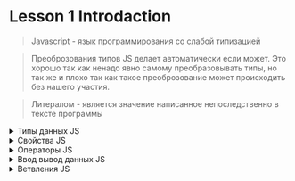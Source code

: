 # Lesson 1 Introdaction
> Javascript - язык программирования со слабой типизацией

> Преоброзования типов JS делает автоматически если может. Это хорошо так как ненадо явно самому преобразовывать типы, но так же и плохо так как такое преоброзование может происходить без нашего участия.

> Литералом - является значение написанное непоследственно в тексте программы

<details close>
<summary>Типы данных JS</summary>

## Numbers
***Объявление переменных***
```javascript
const a = 5;
const b = 3.14;
const c = 16;
const res = 0;
```
***умножение***
```javascript
'Привет' * c => NaN;
любые арифметические действия с NaN дает только NaN
```
***деление***
```javascript
10 / 0 => Infinity;
a / b => 1.592356687898089;
```
***сложение / вычитание***
```javascript
a + c => 21;
res = a + b
res => 8.14
c - a => 11;
```
***Преобразование типов***
```javascript
const str = "66.25";
const str2 = "  66.2ррр5  ";
const str3 = "  66 .25  ";

преобразует в число если это возможно, недолжно быть пробелов или строк,
игнорирует отступы слева и справа, учитывают + и -
console.log(+str) => 66.25;
console.log(+str3) => NaN;
console.log(Number(str)) => 66.25;

Преобразует только то что может быть числом, на пробеле строке или точке остановится
console.log(Number.parseInt(str)) => 66;
console.log(Number.parseInt(str3)) => 66;
Преобразует только то что может быть числом, до строки
console.log(Number.parseFloat(str2)) => 66.2;

Функции конструкторы
String(true) => 'true';
String(356) => '356';
String(null) => 'null';
Number('4') => 4;
Number(true) => 1;
Number(true) => 0;
Boolean('') => false;
Boolean('любой текст') => true;
```
***неявное приведение типов***
JS язык с не строгой типизацией
```javascript
console.log(10 + 'hello') => '10hello';
console.log(10 + '6') => '106';
console.log('40' / '6') => 6.666666666666667;
если складываем или умножаем число в строке, то оно неявно преобразуется в число и производится операция.
```

***Округление***
```javascript
Math.round(-4.23) => 4;
Math.round(-4.63) => 5;

Math.floor(-4.23) => -5; - округление вниз
Math.ceil(4.004) => 5; - округление вверх
Math.trunc(-4.23) => -4; - отбрасывает дробную часть

в скобках указываем до скольки знаков после запятой округлить
получаем СТРОКУ
const num = 85.5555523232
num.toFixed(3) => '85.555';
```

## BigInt
***для вычисления большщих числе 2^53 степени***
```javascript
хранит только целые значения
556564846168461641861681616521351384461618n;
смешивать можно только с таким же числом, либо сделать преоброзование в Number
```
```javascript
34343435453445314352144534n + BigInt(65656);
Number(34343435453445314352144534n) + 65656;
5n / 2n = > 2n; - дробная часть отметается
```

## Boolean
```javascript
const a =  true;
const b = false;
```

## Null
это означает ***ничто***.
```javascript
let d = Null; - создаем переменную, а положить туда не знаем что, можно положить Null
d = 9;
```

## Undefind
она не присвается ни какой переменной
```javascript
let e; => Undefind
```
</details>

<details close>
<summary>Свойства JS</summary>

## typeof
> позволяет определить тип параметра (число, строка, объект). Оператор возвращает строку, содержащую тип ( 'number' , 'string' , 'object').

```javascript
const f = '5';
console.log(typeof f) => str;

!ошибка typeof
const j = null;
console.log(typeof j) => object;
это не так, должно быть таписано Null, это ошибка при разработке, оставили для обратной совместимости старых проектов.

const k = function () {};
console.log(typeof k) => function;
это тоже ошибка, нет такого типа данных, должно быть object
```
</details>

<details close>
<summary>Операторы JS</summary>

## Арифметические действия
```javascript
console.log(6 + 4) => 10;
console.log(6 - 4) => 2;
console.log(6 * 4) => 24;
console.log(6 / 4) => 10;
console.log(6 ** 4) => 10; - возведения в степень
console.log(6 % 4) => 2; - остаток от деления, сколько раз 4 посеститься в 6, остаток это и есть ответ 
```
## Присваивание
```javascript
const m = 1;
m += 2 ===> m = m + 2; 
console.log(m) => 3;
m++ - пост инкремент
++m - пред инкремент
```

## Копирование переменной
переменные в таком случае будут храниться в разных ячейках памяти, они разные
```javascript
const sum = 3 + 2;
const sum2 = sum; 
console.log(sum2) => 5;
```

## Конкатенация
```javascript
console.log('m' + 'f') => 'mf';
console.log('1' + '1') => '11';
console.log('1' + 1) => '11';
console.log(1 + 1) => 2;
```

## Сравнения
```javascript
console.log(5 > 4) => true;
console.log(5 >= 5) => true;
console.log(5 < 5) => false;
console.log(5 == '5') => true; - JS сам превратит строку в число и сравнит
console.log(5 === '5') => false; - JS смотрит на тип данных и не преобразовывает их
console.log(5 != '5') => false;
console.log(5 !== '5') => true;
```

## Приоритет операции 
```javascript
console.log(6 + 5 * 2) => 16;
console.log((6 + 5) * 2) => 13;
кроме приоритетов операции, существует еще ассациотивность, кто чи то бертся первым для вычисления
```
</details>

<details close>
<summary>Ввод вывод данных JS</summary>

## Ввод и вывод данных
```javascript
const name = prompt('enter the Name: ');
alert(name); - всплывающее сообщение браузера, ничего не возвращает: => undefind
console.log(name); - строка будет выведена в консоли браузера, возвращает результат, строка. Если ничего не ввели, будет пустая строка. Если нажали отмену то возвращается null
```

## Строгий режим 
```javascript
Переменная создана без ключевого слова (let, const), тем самым так как она находится в глобальном объекте window, переменная будет доступна из любой части программы. Тем самым в нее могут быть заложены ошибки которые отловить сложно.

a = 'hello';
alert(a) => 'hello';

для решения этого вопроса используют строгий режим, он не позволит создать переменную без ключевого слова. Будет находится на уровне скрипта, так же достпуна почти отвосюду.

"<use strict>";
a = 'hello' => ERROR! a is not defined;
alert(a);
```
</details>


<details close>
<summary>Ветвления JS</summary>

## Полная форма ветвления if / else
```javascript
const data = 100;
// если в скобках TRUE то заходим в цикл if, в противном случае заходим в else
if (data > 0) {
    console.log(`Товаров в корзине: ${data}`)
} else {
    console.log(`Корзина пуста.`)
}
```

```javascript
const product = 'Яблоки';

if (product === 'Бананы') {
    console.log('Цена на бананы 50 руб.')
} else if (product === 'Манго') {
    console.log('Цена на манго 80 руб')
} else if (product === 'Яблоки') {
    console.log('Цена на Яблоки 40 руб')
} else {
    console.log('неизвестный фрукт')
}
// else необязательный
```
## Switch / case
```javascript
switch (product) {
    case 'Бананы': 
      console.log('Цена на бананы 50 руб.');
      break;
    case 'Манго': 
      console.log('Цена на манго 80 руб');
      break;
    case 'Яблоки': 
    case 'Груши': 
      console.log('Цена на Яблоки 40 руб');
      break;
    default: 
      console.log('неизвестный фрукт');
}
```
## Тернарный оператор
```javascript
// условие ? если верно (true) : если ложь (false)
data > 0
  ? console.log(`Товаров в корзине: ${data}`)
  : console.log(`Корзина пуста.`)
// Тернарный оператор ВОЗВРАЩАЕТ значения
```


```javascript
```

</details>
